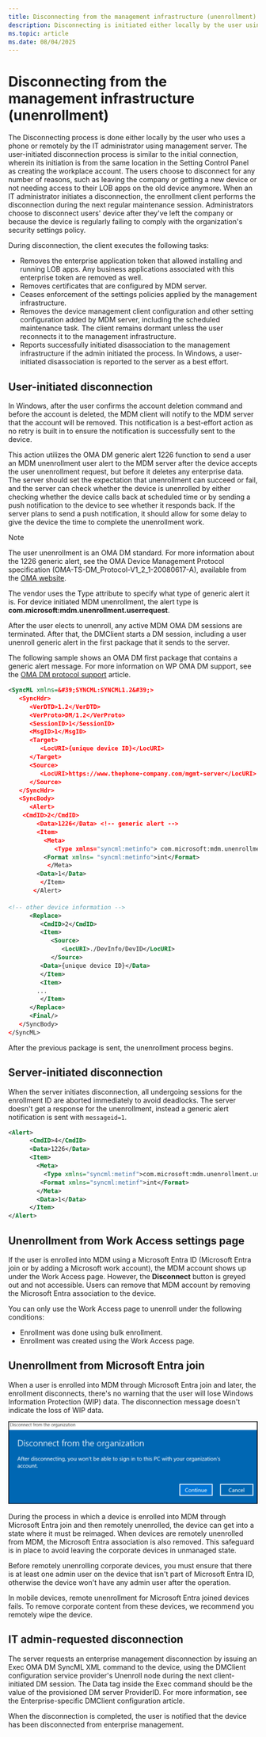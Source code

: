 ```yaml
---
title: Disconnecting from the management infrastructure (unenrollment)
description: Disconnecting is initiated either locally by the user using a phone or remotely by the IT admin using management server.
ms.topic: article
ms.date: 08/04/2025
---
```


# Disconnecting from the management infrastructure (unenrollment)

The Disconnecting process is done either locally by the user who uses a phone or remotely by the IT administrator using management server. The user-initiated disconnection process is similar to the initial connection, wherein its initiation is from the same location in the Setting Control Panel as creating the workplace account.
The users choose to disconnect for any number of reasons, such as leaving the company or getting a new device or not needing access to their LOB apps on the old device anymore. When an IT administrator initiates a disconnection, the enrollment client performs the disconnection during the next regular maintenance session. Administrators choose to disconnect users' device after they've left the company or because the device is regularly failing to comply with the organization's security settings policy.

During disconnection, the client executes the following tasks:

- Removes the enterprise application token that allowed installing and running LOB apps. Any business applications associated with this enterprise token are removed as well.
- Removes certificates that are configured by MDM server.
- Ceases enforcement of the settings policies applied by the management infrastructure.
- Removes the device management client configuration and other setting configuration added by MDM server, including the scheduled maintenance task. The client remains dormant unless the user reconnects it to the management infrastructure.
- Reports successfully initiated disassociation to the management infrastructure if the admin initiated the process. In Windows, a user-initiated disassociation is reported to the server as a best effort.

## User-initiated disconnection

In Windows, after the user confirms the account deletion command and before the account is deleted, the MDM client will notify to the MDM server that the account will be removed. This notification is a best-effort action as no retry is built in to ensure the notification is successfully sent to the device.

This action utilizes the OMA DM generic alert 1226 function to send a user an MDM unenrollment user alert to the MDM server after the device accepts the user unenrollment request, but before it deletes any enterprise data. The server should set the expectation that unenrollment can succeed or fail, and the server can check whether the device is unenrolled by either checking whether the device calls back at scheduled time or by sending a push notification to the device to see whether it responds back. If the server plans to send a push notification, it should allow for some delay to give the device the time to complete the unenrollment work.

> [!NOTE]
> The user unenrollment is an OMA DM standard. For more information about the 1226 generic alert, see the OMA Device Management Protocol specification (OMA-TS-DM\_Protocol-V1\_2\_1-20080617-A), available from the [OMA website](https://www.openmobilealliance.org/release/DM/V1_1_2-20031209-A/).

The vendor uses the Type attribute to specify what type of generic alert it is. For device initiated MDM unenrollment, the alert type is **com.microsoft:mdm.unenrollment.userrequest**.

After the user elects to unenroll, any active MDM OMA DM sessions are terminated. After that, the DMClient starts a DM session, including a user unenroll generic alert in the first package that it sends to the server.

The following sample shows an OMA DM first package that contains a generic alert message. For more information on WP OMA DM support, see the [OMA DM protocol support](oma-dm-protocol-support.md) article.

```xml
<SyncML xmlns=&#39;SYNCML:SYNCML1.2&#39;>
   <SyncHdr>
      <VerDTD>1.2</VerDTD>
      <VerProto>DM/1.2</VerProto>
      <SessionID>1</SessionID>
      <MsgID>1</MsgID>
      <Target>
         <LocURI>{unique device ID}</LocURI>
      </Target>
      <Source>
         <LocURI>https://www.thephone-company.com/mgmt-server</LocURI>
      </Source>
   </SyncHdr>
   <SyncBody>
      <Alert>
    <CmdID>2</CmdID>
        <Data>1226</Data> <!-- generic alert -->
        <Item>
          <Meta>
             <Type xmlns="syncml:metinfo"> com.microsoft:mdm.unenrollment.userrequest</Type>
          <Format xmlns= "syncml:metinfo">int</Format>
           </Meta>
        <Data>1</Data>
         </Item>
       </Alert>

<!-- other device information -->
      <Replace>
         <CmdID>2</CmdID>
         <Item>
            <Source>
               <LocURI>./DevInfo/DevID</LocURI>
            </Source>
         <Data>{unique device ID}</Data>
         </Item>
         <Item>
        ...
         </Item>
      </Replace>
      <Final/>
   </SyncBody>
</SyncML>
```

After the previous package is sent, the unenrollment process begins.

## Server-initiated disconnection

When the server initiates disconnection, all undergoing sessions for the enrollment ID are aborted immediately to avoid deadlocks. The server doesn't get a response for the unenrollment, instead a generic alert notification is sent with `messageid=1`.

```xml
<Alert>
      <CmdID>4</CmdID>
      <Data>1226</Data>
      <Item>
        <Meta>
          <Type xmlns="syncml:metinf">com.microsoft:mdm.unenrollment.userrequest</Type>
         <Format xmlns="syncml:metinf">int</Format>
        </Meta>
        <Data>1</Data>
      </Item>
</Alert>
```

## Unenrollment from Work Access settings page

If the user is enrolled into MDM using a Microsoft Entra ID (Microsoft Entra join or by adding a Microsoft work account), the MDM account shows up under the Work Access page. However, the **Disconnect** button is greyed out and not accessible. Users can remove that MDM account by removing the Microsoft Entra association to the device.

You can only use the Work Access page to unenroll under the following conditions:

- Enrollment was done using bulk enrollment.
- Enrollment was created using the Work Access page.

## Unenrollment from Microsoft Entra join

When a user is enrolled into MDM through Microsoft Entra join and later, the enrollment disconnects, there's no warning that the user will lose Windows Information Protection (WIP) data. The disconnection message doesn't indicate the loss of WIP data.

![aadj unenerollment.](images/azure-ad-unenrollment.png)

During the process in which a device is enrolled into MDM through Microsoft Entra join and then remotely unenrolled, the device can get into a state where it must be reimaged. When devices are remotely unenrolled from MDM, the Microsoft Entra association is also removed. This safeguard is in place to avoid leaving the corporate devices in unmanaged state.

Before remotely unenrolling corporate devices, you must ensure that there is at least one admin user on the device that isn't part of Microsoft Entra ID, otherwise the device won't have any admin user after the operation.

In mobile devices, remote unenrollment for Microsoft Entra joined devices fails. To remove corporate content from these devices, we recommend you remotely wipe the device.

## IT admin-requested disconnection

The server requests an enterprise management disconnection by issuing an Exec OMA DM SyncML XML command to the device, using the DMClient configuration service provider's Unenroll node during the next client-initiated DM session. The Data tag inside the Exec command should be the value of the provisioned DM server ProviderID. For more information, see the Enterprise-specific DMClient configuration article.

When the disconnection is completed, the user is notified that the device has been disconnected from enterprise management.

